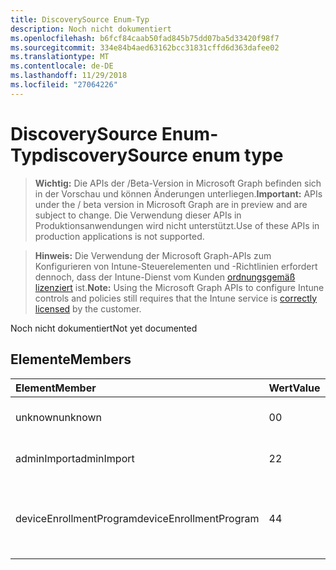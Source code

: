 ```yaml
---
title: DiscoverySource Enum-Typ
description: Noch nicht dokumentiert
ms.openlocfilehash: b6fcf84caab50fad845b75dd07ba5d33420f98f7
ms.sourcegitcommit: 334e84b4aed63162bcc31831cffd6d363dafee02
ms.translationtype: MT
ms.contentlocale: de-DE
ms.lasthandoff: 11/29/2018
ms.locfileid: "27064226"
---
```

# <a name="discoverysource-enum-type"></a><span data-ttu-id="a9e77-103">DiscoverySource Enum-Typ</span><span class="sxs-lookup"><span data-stu-id="a9e77-103">discoverySource enum type</span></span>

> <span data-ttu-id="a9e77-104">**Wichtig:** Die APIs der /Beta-Version in Microsoft Graph befinden sich in der Vorschau und können Änderungen unterliegen.</span><span class="sxs-lookup"><span data-stu-id="a9e77-104">**Important:** APIs under the / beta version in Microsoft Graph are in preview and are subject to change.</span></span> <span data-ttu-id="a9e77-105">Die Verwendung dieser APIs in Produktionsanwendungen wird nicht unterstützt.</span><span class="sxs-lookup"><span data-stu-id="a9e77-105">Use of these APIs in production applications is not supported.</span></span>

> <span data-ttu-id="a9e77-106">**Hinweis:** Die Verwendung der Microsoft Graph-APIs zum Konfigurieren von Intune-Steuerelementen und -Richtlinien erfordert dennoch, dass der Intune-Dienst vom Kunden [ordnungsgemäß lizenziert](https://go.microsoft.com/fwlink/?linkid=839381) ist.</span><span class="sxs-lookup"><span data-stu-id="a9e77-106">**Note:** Using the Microsoft Graph APIs to configure Intune controls and policies still requires that the Intune service is [correctly licensed](https://go.microsoft.com/fwlink/?linkid=839381) by the customer.</span></span>

<span data-ttu-id="a9e77-107">Noch nicht dokumentiert</span><span class="sxs-lookup"><span data-stu-id="a9e77-107">Not yet documented</span></span>
## <a name="members"></a><span data-ttu-id="a9e77-108">Elemente</span><span class="sxs-lookup"><span data-stu-id="a9e77-108">Members</span></span>
|<span data-ttu-id="a9e77-109">Element</span><span class="sxs-lookup"><span data-stu-id="a9e77-109">Member</span></span>|<span data-ttu-id="a9e77-110">Wert</span><span class="sxs-lookup"><span data-stu-id="a9e77-110">Value</span></span>|<span data-ttu-id="a9e77-111">Beschreibung</span><span class="sxs-lookup"><span data-stu-id="a9e77-111">Description</span></span>|
|:---|:---|:---|
|<span data-ttu-id="a9e77-112">unknown</span><span class="sxs-lookup"><span data-stu-id="a9e77-112">unknown</span></span>|<span data-ttu-id="a9e77-113">0</span><span class="sxs-lookup"><span data-stu-id="a9e77-113">0</span></span>|<span data-ttu-id="a9e77-114">DiscoverySource ist unbekannt.</span><span class="sxs-lookup"><span data-stu-id="a9e77-114">DiscoverySource is Unknown.</span></span>|
|<span data-ttu-id="a9e77-115">adminImport</span><span class="sxs-lookup"><span data-stu-id="a9e77-115">adminImport</span></span>|<span data-ttu-id="a9e77-116">2</span><span class="sxs-lookup"><span data-stu-id="a9e77-116">2</span></span>|<span data-ttu-id="a9e77-117">Gerät wird von Portals importiert.</span><span class="sxs-lookup"><span data-stu-id="a9e77-117">Device is imported by admin.</span></span>|
|<span data-ttu-id="a9e77-118">deviceEnrollmentProgram</span><span class="sxs-lookup"><span data-stu-id="a9e77-118">deviceEnrollmentProgram</span></span>|<span data-ttu-id="a9e77-119">4</span><span class="sxs-lookup"><span data-stu-id="a9e77-119">4</span></span>|<span data-ttu-id="a9e77-120">Gerät wird nach Apple Gerät Registrierung Programm (Dep) hinzugefügt.</span><span class="sxs-lookup"><span data-stu-id="a9e77-120">Device is added by Apple device enrollment program (Dep).</span></span>|





